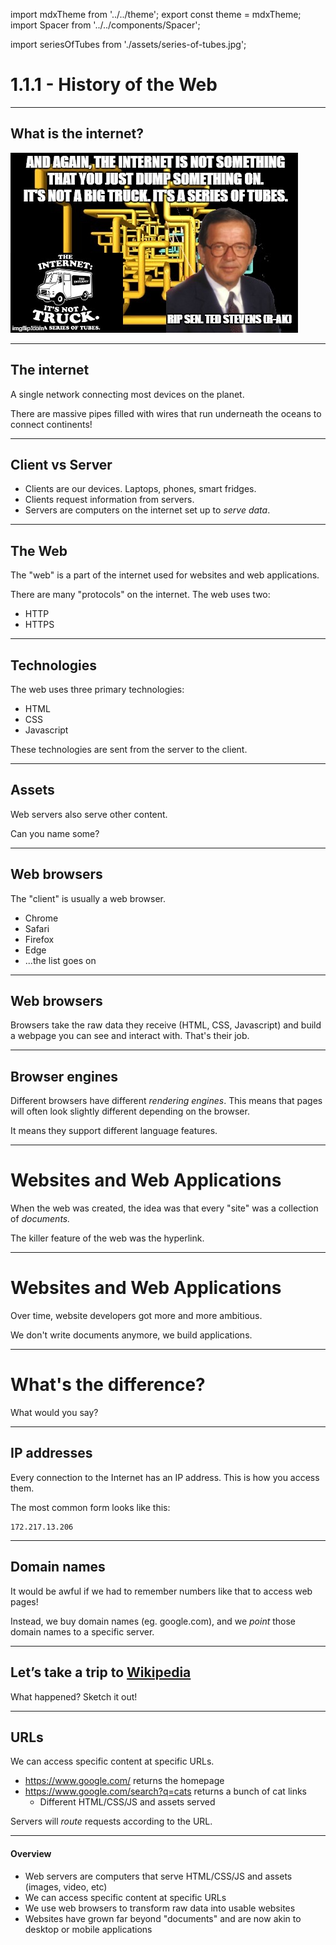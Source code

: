 import mdxTheme from '../../theme';
export const theme = mdxTheme;
import Spacer from '../../components/Spacer';

import seriesOfTubes from './assets/series-of-tubes.jpg';

# 1.1.1 - History of the Web

---

## What is the internet?

![Screengrab of tubes with a US Senator](./assets/series-of-tubes.jpg)

---

## The internet

A single network connecting most devices on the planet.

There are massive pipes filled with wires that run underneath the oceans to connect continents!

---

## Client vs Server

- Clients are our devices. Laptops, phones, smart fridges.
- Clients request information from servers.
- Servers are computers on the internet set up to _serve data_.

---

## The Web

The "web" is a part of the internet used for websites and web applications.

There are many "protocols" on the internet. The web uses two:

- HTTP
- HTTPS

---

## Technologies

The web uses three primary technologies:

- HTML
- CSS
- Javascript

These technologies are sent from the server to the client.

---

## Assets

Web servers also serve other content.

Can you name some?

---

## Web browsers

The "client" is usually a web browser.

- Chrome
- Safari
- Firefox
- Edge
- ...the list goes on

---

## Web browsers

Browsers take the raw data they receive (HTML, CSS, Javascript) and build a webpage you can see and interact with. That's their job.

---

## Browser engines

Different browsers have different _rendering engines_. This means that pages will often look slightly different depending on the browser.

It means they support different language features.

---

# Websites and Web Applications

When the web was created, the idea was that every "site" was a collection of _documents._

The killer feature of the web was the hyperlink.

---

# Websites and Web Applications

Over time, website developers got more and more ambitious.

We don't write documents anymore, we build applications.

---

# What's the difference?

What would you say?

---

## IP addresses

Every connection to the Internet has an IP address. This is how you access them.

The most common form looks like this:

```
172.217.13.206
```

---

## Domain names

It would be awful if we had to remember numbers like that to access web pages!

Instead, we buy domain names (eg. google.com), and we _point_ those domain names to a specific server.

---

## Let’s take a trip to [Wikipedia](https://en.wikipedia.org/wiki/Montreal)

What happened? Sketch it out!

---

## URLs

We can access specific content at specific URLs.

- https://www.google.com/ returns the homepage
- https://www.google.com/search?q=cats returns a bunch of cat links
  - Different HTML/CSS/JS and assets served

Servers will _route_ requests according to the URL.

---

#### Overview

- Web servers are computers that serve HTML/CSS/JS and assets (images, video, etc)
- We can access specific content at specific URLs
- We use web browsers to transform raw data into usable websites
- Websites have grown far beyond "documents" and are now akin to desktop or mobile applications
